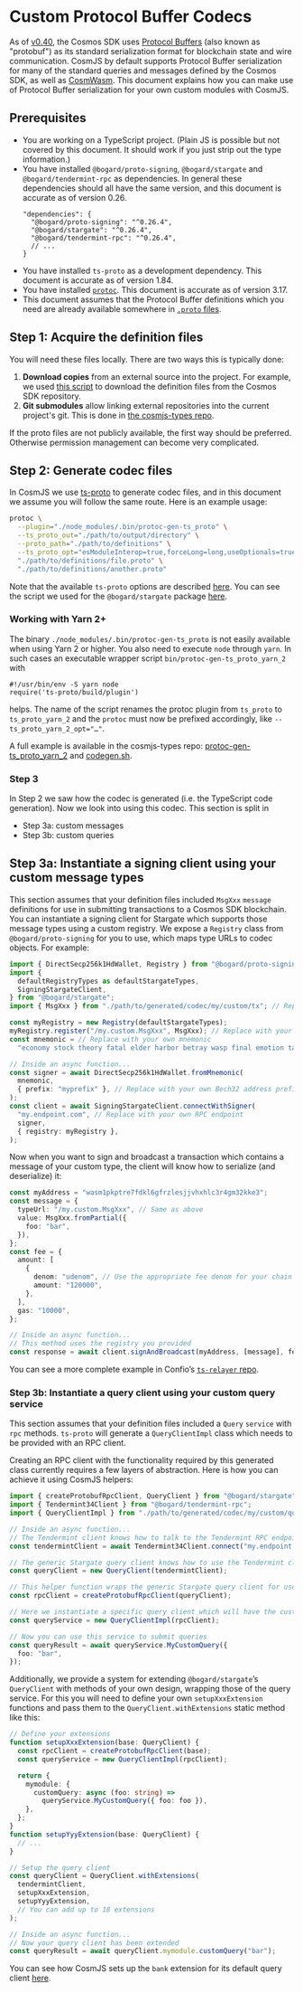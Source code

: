 # Custom Protocol Buffer Codecs

As of [v0.40](https://github.com/cosmos/cosmos-sdk/releases/tag/v0.40.0), the
Cosmos SDK uses
[Protocol Buffers](https://developers.google.com/protocol-buffers) (also known
as "protobuf") as its standard serialization format for blockchain state and
wire communication. CosmJS by default supports Protocol Buffer serialization for
many of the standard queries and messages defined by the Cosmos SDK, as well as
[CosmWasm](https://github.com/CosmWasm/wasmd). This document explains how you
can make use of Protocol Buffer serialization for your own custom modules with
CosmJS.

## Prerequisites

- You are working on a TypeScript project. (Plain JS is possible but not covered
  by this document. It should work if you just strip out the type information.)
- You have installed `@bogard/proto-signing`, `@bogard/stargate` and
  `@bogard/tendermint-rpc` as dependencies. In general these dependencies should
  all have the same version, and this document is accurate as of version 0.26.
  ```
  "dependencies": {
    "@bogard/proto-signing": "^0.26.4",
    "@bogard/stargate": "^0.26.4",
    "@bogard/tendermint-rpc": "^0.26.4",
    // ...
  }
  ```
- You have installed `ts-proto` as a development dependency. This document is
  accurate as of version 1.84.
- You have installed [`protoc`](https://github.com/protocolbuffers/protobuf).
  This document is accurate as of version 3.17.
- This document assumes that the Protocol Buffer definitions which you need are
  already available somewhere in
  [`.proto` files](https://developers.google.com/protocol-buffers/docs/proto).

## Step 1: Acquire the definition files

You will need these files locally. There are two ways this is typically done:

1. **Download copies** from an external source into the project. For example, we
   used
   [this script](https://github.com/cosmos/cosmjs/blob/v0.25.6/packages/stargate/scripts/get-proto.sh)
   to download the definition files from the Cosmos SDK repository.
2. **Git submodules** allow linking external repositories into the current
   project's git. This is done in
   [the cosmjs-types repo](https://github.com/confio/cosmjs-types).

If the proto files are not publicly available, the first way should be
preferred. Otherwise permission management can become very complicated.

## Step 2: Generate codec files

In CosmJS we use [ts-proto](https://github.com/stephenh/ts-proto) to generate
codec files, and in this document we assume you will follow the same route. Here
is an example usage:

```sh
protoc \
  --plugin="./node_modules/.bin/protoc-gen-ts_proto" \
  --ts_proto_out="./path/to/output/directory" \
  --proto_path="./path/to/definitions" \
  --ts_proto_opt="esModuleInterop=true,forceLong=long,useOptionals=true" \
  "./path/to/definitions/file.proto" \
  "./path/to/definitions/another.proto"
```

Note that the available `ts-proto` options are described
[here](https://github.com/stephenh/ts-proto#supported-options). You can see the
script we used for the `@bogard/stargate` package
[here](https://github.com/cosmos/cosmjs/blob/v0.25.6/packages/stargate/scripts/define-proto.sh).

### Working with Yarn 2+

The binary `./node_modules/.bin/protoc-gen-ts_proto` is not easily available
when using Yarn 2 or higher. You also need to execute `node` through `yarn`. In
such cases an executable wrapper script `bin/protoc-gen-ts_proto_yarn_2` with

```
#!/usr/bin/env -S yarn node
require('ts-proto/build/plugin')
```

helps. The name of the script renames the protoc plugin from `ts_proto` to
`ts_proto_yarn_2` and the `protoc` must now be prefixed accordingly, like
`--ts_proto_yarn_2_opt="…"`.

A full example is available in the cosmjs-types repo:
[protoc-gen-ts_proto_yarn_2](https://github.com/confio/cosmjs-types/blob/v0.2.1/bin/protoc-gen-ts_proto_yarn_2)
and
[codegen.sh](https://github.com/confio/cosmjs-types/blob/v0.2.1/scripts/codegen.sh).

### Step 3

In Step 2 we saw how the codec is generated (i.e. the TypeScript code
generation). Now we look into using this codec. This section is split in

- Step 3a: custom messages
- Step 3b: custom queries

## Step 3a: Instantiate a signing client using your custom message types

This section assumes that your definition files included `MsgXxx` `message`
definitions for use in submitting transactions to a Cosmos SDK blockchain. You
can instantiate a signing client for Stargate which supports those message types
using a custom registry. We expose a `Registry` class from
`@bogard/proto-signing` for you to use, which maps type URLs to codec objects.
For example:

```ts
import { DirectSecp256k1HdWallet, Registry } from "@bogard/proto-signing";
import {
  defaultRegistryTypes as defaultStargateTypes,
  SigningStargateClient,
} from "@bogard/stargate";
import { MsgXxx } from "./path/to/generated/codec/my/custom/tx"; // Replace with your own Msg import

const myRegistry = new Registry(defaultStargateTypes);
myRegistry.register("/my.custom.MsgXxx", MsgXxx); // Replace with your own type URL and Msg class
const mnemonic = // Replace with your own mnemonic
  "economy stock theory fatal elder harbor betray wasp final emotion task crumble siren bottom lizard educate guess current outdoor pair theory focus wife stone";

// Inside an async function...
const signer = await DirectSecp256k1HdWallet.fromMnemonic(
  mnemonic,
  { prefix: "myprefix" }, // Replace with your own Bech32 address prefix
);
const client = await SigningStargateClient.connectWithSigner(
  "my.endpoint.com", // Replace with your own RPC endpoint
  signer,
  { registry: myRegistry },
);
```

Now when you want to sign and broadcast a transaction which contains a message
of your custom type, the client will know how to serialize (and deserialize) it:

```ts
const myAddress = "wasm1pkptre7fdkl6gfrzlesjjvhxhlc3r4gm32kke3";
const message = {
  typeUrl: "/my.custom.MsgXxx", // Same as above
  value: MsgXxx.fromPartial({
    foo: "bar",
  }),
};
const fee = {
  amount: [
    {
      denom: "udenom", // Use the appropriate fee denom for your chain
      amount: "120000",
    },
  ],
  gas: "10000",
};

// Inside an async function...
// This method uses the registry you provided
const response = await client.signAndBroadcast(myAddress, [message], fee);
```

You can see a more complete example in Confio’s
[`ts-relayer` repo](https://github.com/confio/ts-relayer/blob/v0.3.1/src/lib/ibcclient.ts).

### Step 3b: Instantiate a query client using your custom query service

This section assumes that your definition files included a `Query` `service`
with `rpc` methods. `ts-proto` will generate a `QueryClientImpl` class which
needs to be provided with an RPC client.

Creating an RPC client with the functionality required by this generated class
currently requires a few layers of abstraction. Here is how you can achieve it
using CosmJS helpers:

```ts
import { createProtobufRpcClient, QueryClient } from "@bogard/stargate";
import { Tendermint34Client } from "@bogard/tendermint-rpc";
import { QueryClientImpl } from "./path/to/generated/codec/my/custom/query";

// Inside an async function...
// The Tendermint client knows how to talk to the Tendermint RPC endpoint
const tendermintClient = await Tendermint34Client.connect("my.endpoint.com");

// The generic Stargate query client knows how to use the Tendermint client to submit unverified ABCI queries
const queryClient = new QueryClient(tendermintClient);

// This helper function wraps the generic Stargate query client for use by the specific generated query client
const rpcClient = createProtobufRpcClient(queryClient);

// Here we instantiate a specific query client which will have the custom methods defined in the .proto file
const queryService = new QueryClientImpl(rpcClient);

// Now you can use this service to submit queries
const queryResult = await queryService.MyCustomQuery({
  foo: "bar",
});
```

Additionally, we provide a system for extending `@bogard/stargate`’s
`QueryClient` with methods of your own design, wrapping those of the query
service. For this you will need to define your own `setupXxxExtension` functions
and pass them to the `QueryClient.withExtensions` static method like this:

```ts
// Define your extensions
function setupXxxExtension(base: QueryClient) {
  const rpcClient = createProtobufRpcClient(base);
  const queryService = new QueryClientImpl(rpcClient);

  return {
    mymodule: {
      customQuery: async (foo: string) =>
        queryService.MyCustomQuery({ foo: foo }),
    },
  };
}
function setupYyyExtension(base: QueryClient) {
  // ...
}

// Setup the query client
const queryClient = QueryClient.withExtensions(
  tendermintClient,
  setupXxxExtension,
  setupYyyExtension,
  // You can add up to 18 extensions
);

// Inside an async function...
// Now your query client has been extended
const queryResult = await queryClient.mymodule.customQuery("bar");
```

You can see how CosmJS sets up the `bank` extension for its default query client
[here](https://github.com/cosmos/cosmjs/blob/v0.26.4/packages/stargate/src/queries/bank.ts).
